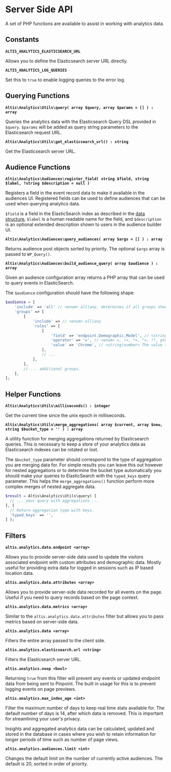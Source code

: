 # Server Side API

A set of PHP functions are available to assist in working with analytics data.

## Constants

**`ALTIS_ANALYTICS_ELASTICSEARCH_URL`**

Allows you to define the Elasticsearch server URL directly.

**`ALTIS_ANALYTICS_LOG_QUERIES`**

Set this to `true` to enable logging queries to the error log.

## Querying Functions

**`Altis\Analytics\Utils\query( array $query, array $params = [] ) : array`**

Queries the analytics data with the Elasticsearch Query DSL provided in `$query`. `$params` will be added as query string parameters to the Elasticsearch request URL.

**`Altis\Analytics\Utils\get_elasticsearch_url() : string`**

Get the Elasticsearch server URL.

## Audience Functions

**`Altis\Analytics\Audiences\register_field( string $field, string $label, ?string $description = null )`**

Registers a field in the event record data to make it available in the audiences UI. Registered fields can be used to define audiences that can be used when querying analytics data.

`$field` is a field in the ElasticSearch index as described in the [data structure](./data-structure.md), `$label` is a human readable name for the field, and `$description` is an optional extended description shown to users in the audience builder UI.

**`Altis\Analytics\Audiences\query_audiences( array $args = [] ) : array`**

Returns audience post objects sorted by priority. The optional `$args` array is passed to `WP_Query()`.

**`Altis\Analytics\Audiences\build_audience_query( array $audience ) : array`**

Given an audience configuration array returns a PHP array that can be used to query events in ElasticSearch.

The `$audience` configuration should have the following shape:

```php
$audience = [
	'include' => 'all' // <enum> all|any, determines if all groups should match.
	'groups' => [
		[
			'include' => // <enum> all|any
			'rules' => [
				[
					'field' => 'endpoint.Demographic.Model', // <string> The field to query.
					'operator' => '=', // <enum> =, !=, *=, ^=, !*, gte, lte, gt, lt
					'value' => 'Chrome', // <string|number> The value to compare against.
				],
				// ...
			],
		],
		// ... additional groups.
	],
];
```

## Helper Functions

**`Altis\Analytics\Utils\milliseconds() : integer`**

Get the current time since the unix epoch in milliseconds.

**`Altis\Analytics\Utils\merge_aggregations( array $current, array $new, string $bucket_type = '' ) : array`**

A utility function for merging aggregations returned by Elasticsearch queries. This is necessary to keep a store of your analytics data as Elasticsearch indexes can be rotated or lost.

The `$bucket_type` parameter should correspond to the type of aggregation you are merging data for. For simple results you can leave this out however for nested aggregations or to determine the bucket type automatically you should make your queries to ElasticSearch with the `typed_keys` query parameter. This helps the `merge_aggregations()` function perform more complex merges of nested aggregate data.

```php
$result = Altis\Analytics\Utils\query( [
  // ... your query with aggregations ...
], [
  // Return aggregation type with keys.
  'typed_keys' => '',
] );
```

## Filters

**`altis.analytics.data.endpoint <array>`**

Allows you to provide server-side data used to update the visitors associated endpoint with custom attributes and demographic data. Mostly useful for providing extra data for logged in sessions such as IP based location data.

**`altis.analytics.data.attributes <array>`**

Allows you to provide server-side data recorded for all events on the page. Useful if you need to query records based on the page context.

**`altis.analytics.data.metrics <array>`**

Similar to the `altis.analytics.data.attributes` filter but allows you to pass metrics based on server-side data.

**`altis.analytics.data <array>`**

Filters the entire array passed to the client side.

**`altis.analytics.elasticsearch.url <string>`**

Filters the Elasticsearch server URL.

**`altis.analytics.noop <bool>`**

Returning `true` from this filter will prevent any events or updated endpoint data from being sent to Pinpoint. The built in usage for this is to prevent logging events on page previews.

**`altis.analytics.max_index_age <int>`**

Filter the maximum number of days to keep real time stats available for. The default number of days is 14, after which data is removed. This is important for streamlining your user's privacy.

Insights and aggregated analytics data can be calculated, updated and stored in the database in cases where you wish to retain information for longer periods of time such as number of page views.

**`altis.analytics.audiences.limit <int>`**

Changes the default limit on the number of currently active audiences. The default is 20, sorted in order of priority.
